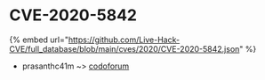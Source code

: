 # CVE-2020-5842
{% embed url="https://github.com/Live-Hack-CVE/full_database/blob/main/cves/2020/CVE-2020-5842.json" %}

* prasanthc41m ~> [codoforum](https://www.alice-snow.ru/2020/database/cve-2020-5842/codoforum-prasanthc41m)